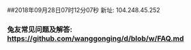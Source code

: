 ##2018年09月28日07时12分07秒 新址: 104.248.45.252
### 兔友常见问题及解答: https://github.com/wanggonging/d/blob/w/FAQ.md
